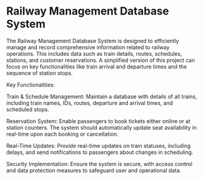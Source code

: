 # Railway Management Database System
The Railway Management Database System is designed to efficiently manage and record comprehensive information related to railway operations. This includes data such as train details, routes, schedules, stations, and customer reservations. A simplified version of this project can focus on key functionalities like train arrival and departure times and the sequence of station stops.

Key Functionalities:

Train & Schedule Management:
Maintain a database with details of all trains, including train names, IDs, routes, departure and arrival times, and scheduled stops.

Reservation System:
Enable passengers to book tickets either online or at station counters. The system should automatically update seat availability in real-time upon each booking or cancellation.

Real-Time Updates:
Provide real-time updates on train statuses, including delays, and send notifications to passengers about changes in scheduling.

Security Implementation:
Ensure the system is secure, with access control and data protection measures to safeguard user and operational data.
